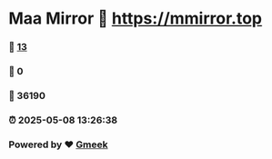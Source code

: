 # Maa Mirror :link: https://mmirror.top 
### :page_facing_up: [13](https://mmirror.top/tag.html) 
### :speech_balloon: 0 
### :hibiscus: 36190 
### :alarm_clock: 2025-05-08 13:26:38 
### Powered by :heart: [Gmeek](https://github.com/Meekdai/Gmeek)
